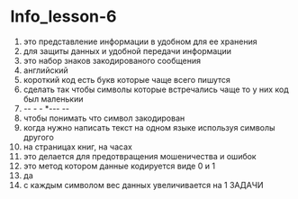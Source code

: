 # Info_lesson-6 
1. это представление информации в удобном для ее хранения
2. для защиты данных и удобной передачи информации
3. это набор знаков закодированого сообщения
4. английский
5. короткий код есть букв которые чаще всего пишутся
6. сделать так чтобы символы которые встречались чаще то у них код был маленькии
7. *--  *-  -**  *---  --
8. чтобы понимать что символ закодирован
9. когда нужно написать текст на одном языке используя символы другого
10. на страницах книг, на часах
11. это делается для предотвращения мошеничества и ошибок
12. это метод котором данные кодируется виде 0 и 1
13. да
14. с каждым символом вес данных увеличивается на 1
ЗАДАЧИ
